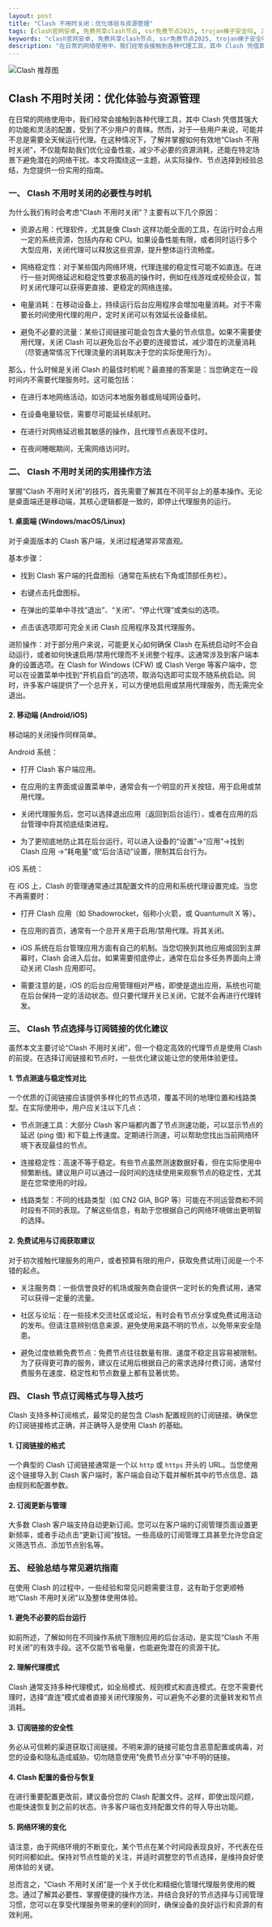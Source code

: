 ```yaml
---
layout: post
title: "Clash 不用时关闭：优化体验与资源管理"
tags: [clash官网安卓, 免费共享clash节点, ssr免费节点2025, trojan梯子安全吗, 三元机场官网clash, clash官方节点购买, clash一元订阅永久链接大全]
keywords: "clash官网安卓, 免费共享clash节点, ssr免费节点2025, trojan梯子安全吗, 三元机场官网clash, clash官方节点购买, clash一元订阅永久链接大全"
description: "在日常的网络使用中，我们经常会接触到各种代理工具，其中 Clash 凭借其强大的功能和灵活的配置，受到了不少用户的青睐。然而，对于一些用户来说，可能并不总是需要全天候运行代理。在这种情况下，了解并掌握如何有效地“Clash 不用时关闭”，不仅能帮助我们优化设备性能，减少不必要的资源消耗，还能在特定场景下避免潜在的网络干扰。本文将围绕这一主题，从实际操作、节点选择到经验总结，为您提供一份实用的指南。"
---
```


![Clash 推荐图](https://clashjd.github.io/assets/img/免费节点订阅.png)

## Clash 不用时关闭：优化体验与资源管理

在日常的网络使用中，我们经常会接触到各种代理工具，其中 Clash 凭借其强大的功能和灵活的配置，受到了不少用户的青睐。然而，对于一些用户来说，可能并不总是需要全天候运行代理。在这种情况下，了解并掌握如何有效地“Clash 不用时关闭”，不仅能帮助我们优化设备性能，减少不必要的资源消耗，还能在特定场景下避免潜在的网络干扰。本文将围绕这一主题，从实际操作、节点选择到经验总结，为您提供一份实用的指南。

### 一、 Clash 不用时关闭的必要性与时机

为什么我们有时会考虑“Clash 不用时关闭”？主要有以下几个原因：

- 资源占用：代理软件，尤其是像 Clash 这样功能全面的工具，在运行时会占用一定的系统资源，包括内存和 CPU。如果设备性能有限，或者同时运行多个大型应用，关闭代理可以释放这些资源，提升整体运行流畅度。

- 网络稳定性：对于某些国内网络环境，代理连接的稳定性可能不如直连。在进行一些对网络延迟和稳定性要求极高的操作时，例如在线游戏或视频会议，暂时关闭代理可以获得更直接、更稳定的网络连接。

- 电量消耗：在移动设备上，持续运行后台应用程序会增加电量消耗。对于不需要长时间使用代理的用户，定时关闭可以有效延长设备续航。

- 避免不必要的流量：某些订阅链接可能会包含大量的节点信息。如果不需要使用代理，关闭 Clash 可以避免后台不必要的连接尝试，减少潜在的流量消耗（尽管通常情况下代理流量的消耗取决于您的实际使用行为）。

那么，什么时候是关闭 Clash 的最佳时机呢？最直接的答案是：当您确定在一段时间内不需要代理服务时。这可能包括：

- 在进行本地网络活动，如访问本地服务器或局域网设备时。

- 在设备电量较低，需要尽可能延长续航时。

- 在进行对网络延迟极其敏感的操作，且代理节点表现不佳时。

- 在夜间睡眠期间，无需网络访问时。

### 二、 Clash 不用时关闭的实用操作方法

掌握“Clash 不用时关闭”的技巧，首先需要了解其在不同平台上的基本操作。无论是桌面端还是移动端，其核心逻辑都是一致的，即停止代理服务的运行。

#### 1. 桌面端 (Windows/macOS/Linux)

对于桌面版本的 Clash 客户端，关闭过程通常非常直观。

基本步骤：

- 找到 Clash 客户端的托盘图标（通常在系统右下角或顶部任务栏）。

- 右键点击托盘图标。

- 在弹出的菜单中寻找“退出”、“关闭”、“停止代理”或类似的选项。

- 点击该选项即可完全关闭 Clash 应用程序及其代理服务。

进阶操作：对于部分用户来说，可能更关心如何确保 Clash 在系统启动时不会自动运行，或者如何快速启用/禁用代理而不关闭整个程序。这通常涉及到客户端本身的设置选项。在 Clash for Windows (CFW) 或 Clash Verge 等客户端中，您可以在设置菜单中找到“开机自启”的选项，取消勾选即可实现不随系统启动。同时，许多客户端提供了一个总开关，可以方便地启用或禁用代理服务，而无需完全退出。

#### 2. 移动端 (Android/iOS)

移动端的关闭操作同样简单。

Android 系统：

- 打开 Clash 客户端应用。

- 在应用的主界面或设置菜单中，通常会有一个明显的开关按钮，用于启用或禁用代理。

- 关闭代理服务后，您可以选择退出应用（返回到后台运行），或者在应用的后台管理中将其彻底结束进程。

- 为了更彻底地防止其在后台运行，可以进入设备的“设置”->“应用”->找到 Clash 应用 ->“耗电量”或“后台活动”设置，限制其后台行为。

iOS 系统：

在 iOS 上，Clash 的管理通常通过其配置文件的应用和系统代理设置完成。当您不再需要时：

- 打开 Clash 应用（如 Shadowrocket，俗称小火箭，或 Quantumult X 等）。

- 在应用的首页，通常有一个总开关用于启用/禁用代理。将其关闭。

- iOS 系统在后台管理应用方面有自己的机制。当您切换到其他应用或回到主屏幕时，Clash 会进入后台。如果需要彻底停止，通常在后台多任务界面向上滑动关闭 Clash 应用即可。

- 需要注意的是，iOS 的后台应用管理相对严格，即使是退出应用，系统也可能在后台保持一定的活动状态。但只要代理开关已关闭，它就不会再进行代理转发。

### 三、 Clash 节点选择与订阅链接的优化建议

虽然本文主要讨论“Clash 不用时关闭”，但一个稳定高效的代理节点是使用 Clash 的前提。在选择订阅链接和节点时，一些优化建议能让您的使用体验更佳。

#### 1. 节点测速与稳定性对比

一个优质的订阅链接应该提供多样化的节点选项，覆盖不同的地理位置和线路类型。在实际使用中，用户应关注以下几点：

- 节点测速工具：大部分 Clash 客户端都内置了节点测速功能，可以显示节点的延迟 (ping 值) 和下载上传速度。定期进行测速，可以帮助您找出当前网络环境下表现最佳的节点。

- 连接稳定性：高速不等于稳定。有些节点虽然测速数据好看，但在实际使用中频繁断线。建议用户可以通过一段时间的连续使用来观察节点的稳定性，尤其是在您常使用的时段。

- 线路类型：不同的线路类型（如 CN2 GIA, BGP 等）可能在不同运营商和不同时段有不同的表现。了解这些信息，有助于您根据自己的网络环境做出更明智的选择。

#### 2. 免费试用与订阅获取建议

对于初次接触代理服务的用户，或者预算有限的用户，获取免费试用订阅是一个不错的起点。

- 关注服务商：一些信誉良好的机场或服务商会提供一定时长的免费试用，通常可以获得一定量的流量。

- 社区与论坛：在一些技术交流社区或论坛，有时会有节点分享或免费试用活动的发布。但请注意辨别信息来源，避免使用来路不明的节点，以免带来安全隐患。

- 避免过度依赖免费节点：免费节点往往数量有限、速度不稳定且容易被限制。为了获得更可靠的服务，建议在试用后根据自己的需求选择付费订阅，通常付费服务在速度、稳定性和节点数量上都有显著优势。

### 四、 Clash 节点订阅格式与导入技巧

Clash 支持多种订阅格式，最常见的是包含 Clash 配置规则的订阅链接。确保您的订阅链接格式正确，并正确导入是使用 Clash 的基础。

#### 1. 订阅链接的格式

一个典型的 Clash 订阅链接通常是一个以 `http` 或 `https` 开头的 URL。当您使用这个链接导入到 Clash 客户端时，客户端会自动下载并解析其中的节点信息、路由规则和配置参数。

#### 2. 订阅更新与管理

大多数 Clash 客户端支持自动更新订阅。您可以在客户端的订阅管理页面设置更新频率，或者手动点击“更新订阅”按钮。一些高级的订阅管理工具甚至允许您自定义筛选节点、添加节点别名等。

### 五、 经验总结与常见避坑指南

在使用 Clash 的过程中，一些经验和常见问题需要注意，这有助于您更顺畅地“Clash 不用时关闭”以及整体使用体验。

#### 1. 避免不必要的后台运行

如前所述，了解如何在不同操作系统下限制应用的后台活动，是实现“Clash 不用时关闭”的有效手段。这不仅能节省电量，也能避免潜在的资源干扰。

#### 2. 理解代理模式

Clash 通常支持多种代理模式，如全局模式、规则模式和直连模式。在您不需要代理时，选择“直连”模式或者直接关闭代理服务，可以避免不必要的流量转发和节点消耗。

#### 3. 订阅链接的安全性

务必从可信赖的渠道获取订阅链接。不明来源的链接可能包含恶意配置或病毒，对您的设备和隐私造成威胁。切勿随意使用“免费节点分享”中不明的链接。

#### 4. Clash 配置的备份与恢复

在进行重要配置更改前，建议备份您的 Clash 配置文件。这样，即使出现问题，也能快速恢复到之前的状态。许多客户端也支持配置文件的导入导出功能。

#### 5. 网络环境的变化

请注意，由于网络环境的不断变化，某个节点在某个时间段表现良好，不代表在任何时间都如此。保持对节点性能的关注，并适时调整您的节点选择，是维持良好使用体验的关键。

总而言之，“Clash 不用时关闭”是一个关于优化和精细化管理代理服务使用的概念。通过了解其必要性、掌握便捷的操作方法，并结合良好的节点选择与订阅管理习惯，您可以在享受代理服务带来的便利的同时，确保设备的良好运行和资源的有效利用。